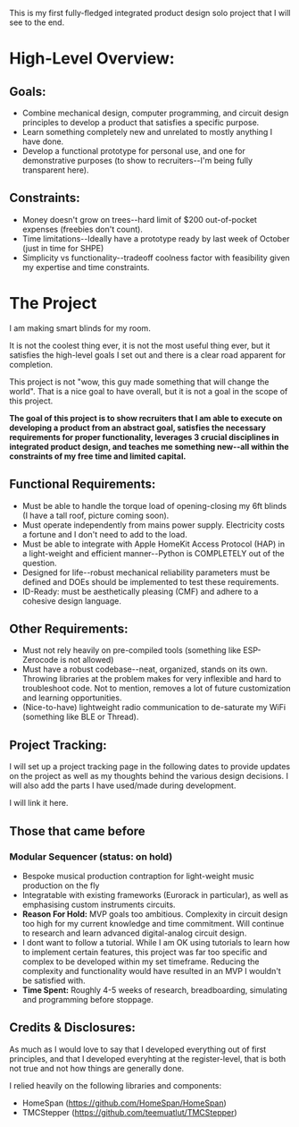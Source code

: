 This is my first fully-fledged integrated product design solo project that I will see to the end.

# High-Level Overview:

## Goals:

- Combine mechanical design, computer programming, and circuit design principles to develop a product that satisfies a specific purpose.
- Learn something completely new and unrelated to mostly anything I have done.
- Develop a functional prototype for personal use, and one for demonstrative purposes (to show to recruiters--I'm being fully transparent here).

## Constraints:

- Money doesn't grow on trees--hard limit of $200 out-of-pocket expenses (freebies don't count).
- Time limitations--Ideally have a prototype ready by last week of October (just in time for SHPE)
- Simplicity vs functionality--tradeoff coolness factor with feasibility given my expertise and time constraints.

# The Project

I am making smart blinds for my room.

It is not the coolest thing ever, it is not the most useful thing ever, but it satisfies the high-level goals I set out and there is a clear road apparent for completion.

This project is not "wow, this guy made something that will change the world". That is a nice goal to have overall, but it is not a goal in the scope of this project.

**The goal of this project is to show recruiters that I am able to execute on developing a product from an abstract goal, satisfies the necessary requirements for proper functionality, leverages 3 crucial disciplines in integrated product design, and teaches me something new--all within the constraints of my free time and limited capital.**

## Functional Requirements:

- Must be able to handle the torque load of opening-closing my 6ft blinds (I have a tall roof, picture coming soon).
- Must operate independently from mains power supply. Electricity costs a fortune and I don't need to add to the load.
- Must be able to integrate with Apple HomeKit Access Protocol (HAP) in a light-weight and efficient manner--Python is COMPLETELY out of the question.
- Designed for life--robust mechanical reliability parameters must be defined and DOEs should be implemented to test these requirements.
- ID-Ready: must be aesthetically pleasing (CMF) and adhere to a cohesive design language.

## Other Requirements:

- Must not rely heavily on pre-compiled tools (something like ESP-Zerocode is not allowed)
- Must have a robust codebase--neat, organized, stands on its own. Throwing libraries at the problem makes for very inflexible and hard to troubleshoot code. Not to mention, removes a lot of future customization and learning opportunities.
- (Nice-to-have) lightweight radio communication to de-saturate my WiFi (something like BLE or Thread).

## Project Tracking:

I will set up a project tracking page in the following dates to provide updates on the project as well as my thoughts behind the various design decisions. I will also add the parts I have used/made during development.

I will link it here.

## Those that came before

### Modular Sequencer (status: on hold)

- Bespoke musical production contraption for light-weight music production on the fly
- Integratable with existing frameworks (Eurorack in particular), as well as emphasising custom instruments circuits.
- **Reason For Hold:** MVP goals too ambitious. Complexity in circuit design too high for my current knowledge and time commitment. Will continue to research and learn advanced digital-analog circuit design.
- I dont want to follow a tutorial. While I am OK using tutorials to learn how to implement certain features, this project was far too specific and complex to be developed within my set timeframe. Reducing the complexity and functionality would have resulted in an MVP I wouldn't be satisfied with.
- **Time Spent:** Roughly 4-5 weeks of research, breadboarding, simulating and programming before stoppage.

## Credits & Disclosures:

As much as I would love to say that I developed everything out of first principles, and that I developed everyhting at the register-level, that is both not true and not how things are generally done.

I relied heavily on the following libraries and components:

- HomeSpan (https://github.com/HomeSpan/HomeSpan)
- TMCStepper (https://github.com/teemuatlut/TMCStepper)
